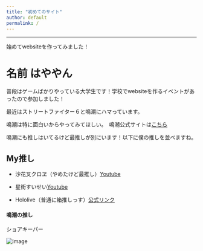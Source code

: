 ```yaml
---
title: "初めてのサイト"
author: default
permalink: /
---
```







---
始めてwebsiteを作ってみました！

# 名前 はややん
普段はゲームばかりやっている大学生です！学校でwebsiteを作るイベントがあったので参加しました！

最近はストリートファイター６と鳴潮にハマっています。

鳴潮は特に面白いからやってみてほしい。　鳴潮公式サイトは[こちら](https://wutheringwaves.kurogames.com/jp/main)

鳴潮にも推しはいてるけど最推しが別にいます！以下に僕の推しを並べますね。

## My推し

- 沙花叉クロヱ（やめたけど最推し）[Youtube](https://www.youtube.com/channel/UCIBY1ollUsauvVi4hW4cumw)

- 星街すいせい[Youtube](https://www.youtube.com/channel/UC5CwaMl1eIgY8h02uZw7u8A)

- Hololive（普通に箱推しっす）[公式リンク](https://hololivepro.com/)

#### 鳴潮の推し

 ショアキーパー

![image](/My_WebSite1/assets/images/logo-150.png)
